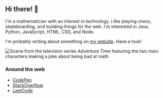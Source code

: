 ## Hi there! 👋

I'm a mathematician with an interest in technology. I like playing chess, skateboarding, and building things for the web. I'm interested in Java, Python, JavaScript, HTML, CSS, and Node.

I'm probably writing about something on [my website](https://tannerdolby.com). Have a look!

![Scene from the television series Adventure Time featuring the two main characters making a joke about being bad at math](https://user-images.githubusercontent.com/48612525/168856825-2f06a88c-1298-4cb7-8aaf-4f5d9ea84c48.png)

### Around the web
- [CodePen][codepen]
- [StackOverflow][stackoverflow]
- [LeetCode][leetcode]

[leetcode]: https://leetcode.com/gnaare/
[codepen]: https://codepen.io/tannerdolby
[stackoverflow]: https://stackoverflow.com/users/11389581/tanner-dolby

